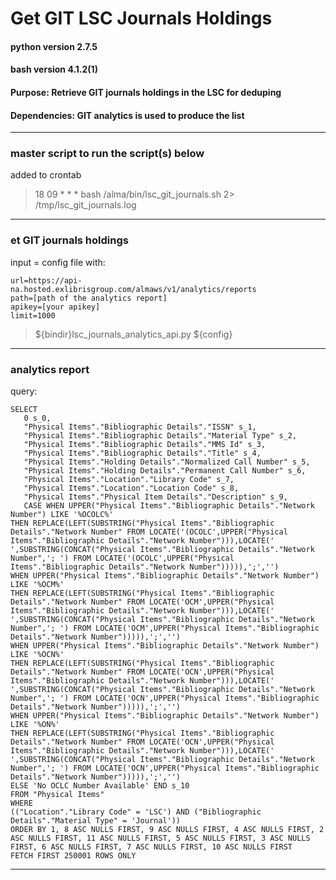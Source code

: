 # Get GIT LSC Journals Holdings
#### python version 2.7.5
#### bash version 4.1.2(1)
#### Purpose: Retrieve GIT journals holdings in the LSC for deduping
#### Dependencies: GIT analytics is used to produce the list
---------------------------------------------------------------
### master script to run the script(s) below

added to crontab

>18 09 * * * bash /alma/bin/lsc_git_journals.sh 2> /tmp/lsc_git_journals.log

---------------------------------------------------------------
### et GIT journals holdings


input = config file with:

```
url=https://api-na.hosted.exlibrisgroup.com/almaws/v1/analytics/reports
path=[path of the analytics report]
apikey=[your apikey]
limit=1000
```

>${bindir}lsc_journals_analytics_api.py ${config}

-------------------------------------------------------------------
### analytics report

query:

```
SELECT
   0 s_0,
   "Physical Items"."Bibliographic Details"."ISSN" s_1,
   "Physical Items"."Bibliographic Details"."Material Type" s_2,
   "Physical Items"."Bibliographic Details"."MMS Id" s_3,
   "Physical Items"."Bibliographic Details"."Title" s_4,
   "Physical Items"."Holding Details"."Normalized Call Number" s_5,
   "Physical Items"."Holding Details"."Permanent Call Number" s_6,
   "Physical Items"."Location"."Library Code" s_7,
   "Physical Items"."Location"."Location Code" s_8,
   "Physical Items"."Physical Item Details"."Description" s_9,
   CASE WHEN UPPER("Physical Items"."Bibliographic Details"."Network Number") LIKE '%OCOLC%'
THEN REPLACE(LEFT(SUBSTRING("Physical Items"."Bibliographic Details"."Network Number" FROM LOCATE('(OCOLC',UPPER("Physical Items"."Bibliographic Details"."Network Number"))),LOCATE(' ',SUBSTRING(CONCAT("Physical Items"."Bibliographic Details"."Network Number",'; ') FROM LOCATE('(OCOLC',UPPER("Physical Items"."Bibliographic Details"."Network Number"))))),';','')
WHEN UPPER("Physical Items"."Bibliographic Details"."Network Number") LIKE '%OCM%'
THEN REPLACE(LEFT(SUBSTRING("Physical Items"."Bibliographic Details"."Network Number" FROM LOCATE('OCM',UPPER("Physical Items"."Bibliographic Details"."Network Number"))),LOCATE(' ',SUBSTRING(CONCAT("Physical Items"."Bibliographic Details"."Network Number",'; ') FROM LOCATE('OCM',UPPER("Physical Items"."Bibliographic Details"."Network Number"))))),';','')
WHEN UPPER("Physical Items"."Bibliographic Details"."Network Number") LIKE '%OCN%'
THEN REPLACE(LEFT(SUBSTRING("Physical Items"."Bibliographic Details"."Network Number" FROM LOCATE('OCN',UPPER("Physical Items"."Bibliographic Details"."Network Number"))),LOCATE(' ',SUBSTRING(CONCAT("Physical Items"."Bibliographic Details"."Network Number",'; ') FROM LOCATE('OCN',UPPER("Physical Items"."Bibliographic Details"."Network Number"))))),';','')
WHEN UPPER("Physical Items"."Bibliographic Details"."Network Number") LIKE '%ON%'
THEN REPLACE(LEFT(SUBSTRING("Physical Items"."Bibliographic Details"."Network Number" FROM LOCATE('OCN',UPPER("Physical Items"."Bibliographic Details"."Network Number"))),LOCATE(' ',SUBSTRING(CONCAT("Physical Items"."Bibliographic Details"."Network Number",'; ') FROM LOCATE('OCN',UPPER("Physical Items"."Bibliographic Details"."Network Number"))))),';','')
ELSE 'No OCLC Number Available' END s_10
FROM "Physical Items"
WHERE
(("Location"."Library Code" = 'LSC') AND ("Bibliographic Details"."Material Type" = 'Journal'))
ORDER BY 1, 8 ASC NULLS FIRST, 9 ASC NULLS FIRST, 4 ASC NULLS FIRST, 2 ASC NULLS FIRST, 11 ASC NULLS FIRST, 5 ASC NULLS FIRST, 3 ASC NULLS FIRST, 6 ASC NULLS FIRST, 7 ASC NULLS FIRST, 10 ASC NULLS FIRST
FETCH FIRST 250001 ROWS ONLY
```

-------------------------------------------------------------------------------------------------
